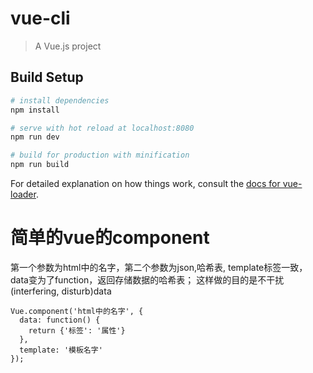 # vue-cli

> A Vue.js project

## Build Setup

``` bash
# install dependencies
npm install

# serve with hot reload at localhost:8080
npm run dev

# build for production with minification
npm run build
```

For detailed explanation on how things work, consult the [docs for vue-loader](http://vuejs.github.io/vue-loader).

# 简单的vue的component
第一个参数为html中的名字，第二个参数为json,哈希表, template标签一致，data变为了function，返回存储数据的哈希表；
这样做的目的是不干扰(interfering, disturb)data
```vue
Vue.component('html中的名字', {
  data: function() {
    return {'标签': '属性'}
  },
  template: '模板名字'
});
```
